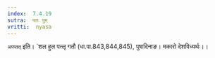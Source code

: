 ```yaml
---
index:  7.4.19
sutra:  पतः पुम्
vritti:  nyasa
---
```


`अपप्तत्` इति। `शल हुल पत्लृ गतौ (धा.पा.843,844,845), पुषादिनाङ। मकारो देशविध्यर्थः।।

